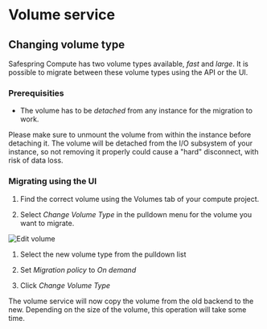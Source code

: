 # Volume service

## Changing volume type

Safespring Compute has two volume types available, *fast* and *large*. It is
possible to migrate between these volume types using the API or the UI.

### Prerequisities

* The volume has to be *detached* from any instance for the migration to work.

Please make sure to unmount the volume from within the instance before
detaching it. The volume will be detached from the I/O subsystem of your
instance, so not removing it properly could cause a "hard" disconnect,
with risk of data loss.

### Migrating using the UI

1. Find the correct volume using the Volumes tab of your compute project.

1. Select *Change Volume Type* in the pulldown menu for the volume you want to
   migrate.

![Edit volume](/images/cinder-edit-volume.png)

1. Select the new volume type from the pulldown list

1. Set *Migration policy* to *On demand*

1. Click *Change Volume Type*

The volume service will now copy the volume from the old backend to the new.
Depending on the size of the volume, this operation will take some time.

